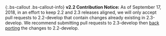 {:.bs-callout .bs-callout-info}
**v2.2 Contribution Notice:**
As of September 17, 2018, in an effort to keep 2.2 and 2.3 releases aligned, we will only accept pull requests to 2.2-develop that contain changes already existing in 2.3-develop. We recommend submitting pull requests to 2.3-develop then [back porting](#porting) the changes to 2.2-develop.
